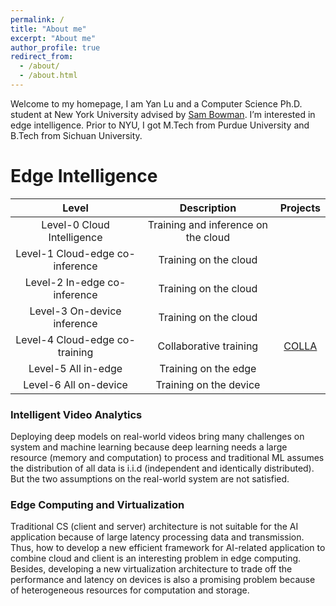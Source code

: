 ```yaml
---
permalink: /
title: "About me"
excerpt: "About me"
author_profile: true
redirect_from: 
  - /about/
  - /about.html
---
```

Welcome to my homepage,
I am Yan Lu and a Computer Science Ph.D. student at New York University advised by [Sam Bowman](http://www.nyu.edu/projects/bowman/). I’m interested in edge intelligence. Prior to NYU, I got M.Tech from Purdue University and B.Tech from Sichuan University.
# Edge Intelligence
|  Level   | Description  | Projects |
|  :---:  | :---:  | :---: |
| Level-0 Cloud Intelligence   | Training and inference on the cloud |  |
| Level-1 Cloud-edge co-inference  | Training on the cloud |  |
| Level-2 In-edge co-inference  | Training on the cloud |  |
| Level-3 On-device inference   | Training on the cloud |  |
| Level-4 Cloud-edge co-training  | Collaborative training | [COLLA](https://jacksonly.github.io/publication/2009-10-01-paper-title-number-2) |
| Level-5 All in-edge  | Training on the edge |  |
| Level-6 All on-device    | Training on the device |  |
### Intelligent Video Analytics
Deploying deep models on real-world videos bring many challenges on system and machine learning because deep learning needs a large resource (memory and computation) to process and traditional ML assumes the distribution of all data is i.i.d (independent and identically distributed). But the two assumptions on the real-world system are not satisfied.
### Edge Computing and Virtualization
Traditional CS (client and server) architecture is not suitable for the AI application because of large latency processing data and transmission. Thus, how to develop a new efficient framework for AI-related application to combine cloud and client is an interesting problem in edge computing. Besides, developing a new virtualization architecture to trade off the performance and latency on devices is also a promising problem because of heterogeneous resources for computation and storage.
